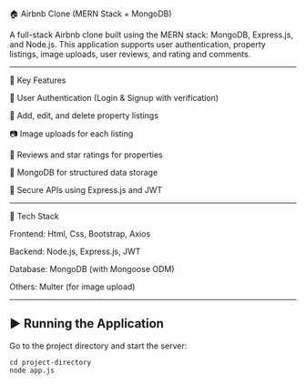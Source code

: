 🏠 Airbnb Clone (MERN Stack + MongoDB)

A full-stack Airbnb clone built using the MERN stack: MongoDB, Express.js, and Node.js.
This application supports user authentication, property listings, image uploads, user reviews, and rating and comments.

---

🚀 Key Features

🔐 User Authentication (Login & Signup with verification)

🏡 Add, edit, and delete property listings

📷 Image uploads for each listing

🌟 Reviews and star ratings for properties

💾 MongoDB for structured data storage

🔐 Secure APIs using Express.js and JWT

---

🧰 Tech Stack

Frontend: Html, Css, Bootstrap, Axios

Backend: Node.js, Express.js, JWT

Database: MongoDB (with Mongoose ODM)

Others: Multer (for image upload)

---

## ▶️ Running the Application

Go to the project directory and start the server:

```
cd project-directory
node app.js
```
